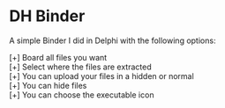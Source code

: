 DH Binder
========

A simple Binder I did in Delphi with the following options:<br>

[+] Board all files you want<br>
[+] Select where the files are extracted<br>
[+] You can upload your files in a hidden or normal<br>
[+] You can hide files<br>
[+] You can choose the executable icon<br>
